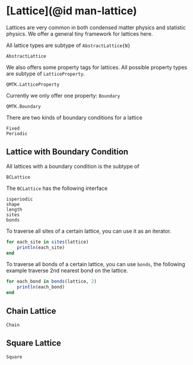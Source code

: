 # [Lattice](@id man-lattice)

Lattices are very common in both condensed matter physics and
statistic physics. We offer a general tiny framework for lattices here.

All lattice types are subtype of `AbstractLattice{N}`

```@docs
AbstractLattice
```

We also offers some property tags for lattices. All possible property types are subtype of `LatticeProperty`.

```@docs
QMTK.LatticeProperty
```

Currently we only offer one property: `Boundary`

```@docs
QMTK.Boundary
```

There are two kinds of boundary conditions for a lattice

```@docs
Fixed
Periodic
```

## Lattice with Boundary Condition

All lattices with a boundary condition is the subtype of

```@docs
BCLattice
```

The `BCLattice` has the following interface

```@docs
isperiodic
shape
length
sites
bonds
```

To traverse all sites of a certain lattice, you can use it as an iterator.

```julia
for each_site in sites(lattice)
    println(each_site)
end
```

To traverse all bonds of a certain lattice, you can use `bonds`, the following example traverse 2nd nearest bond on the lattice.

```julia
for each_bond in bonds(lattice, 2)
    println(each_bond)
end
```

## Chain Lattice

```@docs
Chain
```

## Square Lattice

```@docs
Square
```
